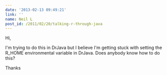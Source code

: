 ```yaml
---
date: '2013-02-13 09:49:21'
link: ''
name: Neil L
post_id: /2011/02/20/talking-r-through-java
---
```


Hi,

I'm trying to do this in DrJava but I believe I'm getting stuck with setting the R_HOME environmental variable in DrJava. Does anybody know how to do this?

Thanks